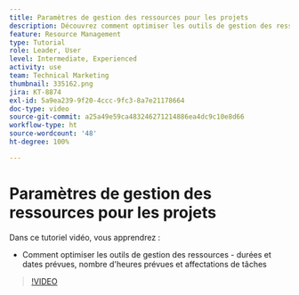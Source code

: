 ```yaml
---
title: Paramètres de gestion des ressources pour les projets
description: Découvrez comment optimiser les outils de gestion des ressources (durées et dates prévues, heures prévues et affectations de fonctions).
feature: Resource Management
type: Tutorial
role: Leader, User
level: Intermediate, Experienced
activity: use
team: Technical Marketing
thumbnail: 335162.png
jira: KT-8874
exl-id: 5a9ea239-9f20-4ccc-9fc3-8a7e21178664
doc-type: video
source-git-commit: a25a49e59ca483246271214886ea4dc9c10e8d66
workflow-type: ht
source-wordcount: '48'
ht-degree: 100%

---
```


# Paramètres de gestion des ressources pour les projets

Dans ce tutoriel vidéo, vous apprendrez :

* Comment optimiser les outils de gestion des ressources - durées et dates prévues, nombre d&#39;heures prévues et affectations de tâches

>[!VIDEO](https://video.tv.adobe.com/v/335162/?quality=12&learn=on)
